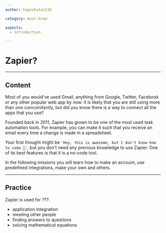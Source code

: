 ```yaml
---
author: kapnobatai136

category: must-know

aspects:
  - introduction

---
```


# Zapier?

---
## Content

Most of you would've used Gmail, anything from Google, Twitter, Facebook or any other popular web app by now. It is likely that you are still using more than one concomitantly, but did you know there is a way to connect all the apps that you use?

Founded back in 2011, Zapier has grown to be one of the most used task automation tools. For example, you can make it such that you receive an email every time a change is made in a spreadsheet.

Your first thought might be `'Hey, this is awesome, but I don't know how to code 🙁'`, but you don't need any previous knowledge to use Zapier. One of its best features is that it is a no-code tool.

In the following missions you will learn how to make an account, use predefined integrations, make your own and others.

---
## Practice

Zapier is used for ???.

* application integration
* meeting other people
* finding answers to questions
* solving mathematical equations